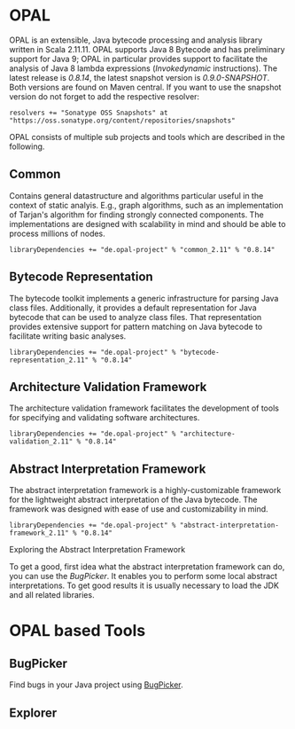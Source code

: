 # OPAL

OPAL is an extensible, Java bytecode processing and analysis library written in Scala 2.11.11. OPAL supports Java 8 Bytecode and has preliminary support for Java 9; OPAL in particular provides support to facilitate the analysis of Java 8 lambda expressions (*Invokedynamic* instructions). The latest release is *0.8.14*, the latest snapshot version is *0.9.0-SNAPSHOT*. Both versions are found on Maven central. If you want to use the snapshot version do not forget to add the respective resolver:

    resolvers += "Sonatype OSS Snapshots" at "https://oss.sonatype.org/content/repositories/snapshots"

OPAL consists of multiple sub projects and tools which are described in the following.

## Common
Contains general datastructure and algorithms particular useful in the context of static analyis. E.g., graph algorithms, such as
an implementation of Tarjan's algorithm for finding strongly connected components. The implementations are designed with scalability in mind and should be able to process millions of nodes.

    libraryDependencies += "de.opal-project" % "common_2.11" % "0.8.14"


## Bytecode Representation
The bytecode toolkit implements a generic infrastructure for parsing Java class files. Additionally,
it provides a default representation for Java bytecode that can be used to analyze class files. That
representation provides extensive support for pattern matching on Java bytecode to facilitate writing
basic analyses.

    libraryDependencies += "de.opal-project" % "bytecode-representation_2.11" % "0.8.14"


## Architecture Validation Framework
The architecture validation framework facilitates the development of tools for specifying and validating software architectures.

    libraryDependencies += "de.opal-project" % "architecture-validation_2.11" % "0.8.14"

## Abstract Interpretation Framework
The abstract interpretation framework is a highly-customizable framework for the lightweight abstract interpretation of the Java bytecode. The framework was designed with ease of use and customizability in mind.

    libraryDependencies += "de.opal-project" % "abstract-interpretation-framework_2.11" % "0.8.14"

Exploring the Abstract Interpretation Framework


To get a good, first idea what the abstract interpretation framework can do, you can use the *BugPicker*. It enables you to perform some local abstract interpretations. To get good results it is usually necessary to load the JDK and all related libraries.

# OPAL based Tools

## BugPicker
Find bugs in your Java project using [BugPicker](tools/bugpicker/index.php).

## Explorer
